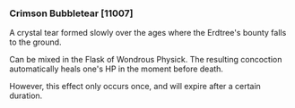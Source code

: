 ### Crimson Bubbletear [11007]

A crystal tear formed slowly over the ages where the Erdtree's bounty falls to the ground.

Can be mixed in the Flask of Wondrous Physick. The resulting concoction automatically heals one's HP in the moment before death.

However, this effect only occurs once, and will expire after a certain duration.